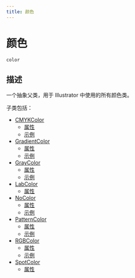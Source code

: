 ```yaml
---
title: 颜色
---
```

# 颜色

`color`

## 描述

一个抽象父类，用于 Illustrator 中使用的所有颜色类。

子类包括：

- [CMYKColor](../CMYKColor)
    - [属性](CMYKColor.md#properties)
    - [示例](CMYKColor.md#example)
- [GradientColor](../GradientColor)
    - [属性](GradientColor.md#properties)
    - [示例](GradientColor.md#example)
- [GrayColor](../GrayColor)
    - [属性](GrayColor.md#properties)
    - [示例](GrayColor.md#example)
- [LabColor](../LabColor)
    - [属性](LabColor.md#properties)
- [NoColor](../NoColor)
    - [属性](NoColor.md#properties)
    - [示例](NoColor.md#example)
- [PatternColor](../PatternColor)
    - [属性](PatternColor.md#properties)
    - [示例](PatternColor.md#example)
- [RGBColor](../RGBColor)
    - [属性](RGBColor.md#properties)
    - [示例](RGBColor.md#example)
- [SpotColor](../SpotColor)
    - [属性](SpotColor.md#properties)